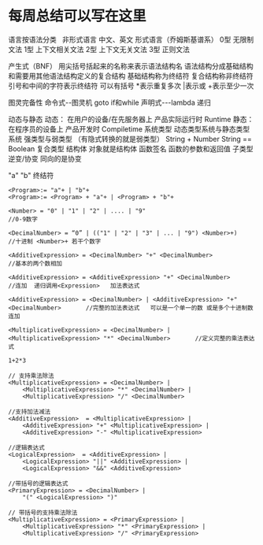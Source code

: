 # 每周总结可以写在这里
语言按语法分类
 	非形式语言
		中文、英文
	形式语言（乔姆斯基谱系）
		0型 无限制文法
		1型 上下文相关文法
		2型 上下文无关文法
		3型 正则文法

产生式（BNF）
	用尖括号括起来的名称来表示语法结构名
	语法结构分成基础结构和需要用其他语法结构定义的复合结构
		基础结构称为终结符
		复合结构称非终结符
	引号和中间的字符表示终结符
	可以有括号
	*表示重复多次
	|表示或
	+表示至少一次

图灵完备性
	命令式--图灵机
		goto
		if和while
	声明式---lambda
		递归

动态与静态
	动态：
		在用户的设备/在先服务器上
		产品实际运行时
		Runtime
	静态：
		在程序员的设备上
		产品开发时
		Compiletime
系统类型
	动态类型系统与静态类型系统
	强类型与弱类型		（有隐式转换的就是弱类型）
		String + Number
		String == Boolean
	复合类型
		结构体			对象就是结构体
		函数签名			函数的参数和返回值 
	子类型
		逆变/协变		同向的是协变  
        
"a"  "b"   终结符
```
<Program>:= "a"+ | "b"+
<Program>:= <Program> + "a"+ | <Program> + "b"+

<Number> = "0" | "1" | "2" | .... | "9"                                                 //0-9数字

<DecimalNumber> = “0” | (("1" | "2" | "3" | ... | "9") <Number>+)                       //十进制 <Number>+ 若干个数字

<AdditiveExpression> = <DecimalNumber> "+" <DecimalNumber>                              //基本的两个数相加

<AdditiveExpression> = <AdditiveExpression> "+" <DecimalNumber>                         //连加  递归调用<Expression>   加法表达式

<AdditiveExpression> = <DecimalNumber> | <AdditiveExpression> "+" <DecimalNumber>       //完整的加法表达式   可以是一个单一的数 或是多个十进制数连加

<MultiplicativeExpression> = <DecimalNumber> | <MultiplicativeExpression> "*" <DecimalNumber>       //定义完整的乘法表达式

1+2*3

// 支持乘法除法
<MultiplicativeExpression> = <DecimalNumber> | 
    <MultiplicativeExpression> "*" <DecimalNumber> |
    <MultiplicativeExpression> "/" <DecimalNumber> 

//支持加法减法
<AdditiveExpression>  = <MultiplicativeExpression> | 
    <AdditiveExpression> "+" <MultiplicativeExpression> |
    <AdditiveExpression> "-" <MultiplicativeExpression> 

//逻辑表达式
<LogicalExpression>  = <AdditiveExpression> | 
    <LogicalExpression> "||" <AdditiveExpression> |
    <LogicalExpression> "&&" <AdditiveExpression>

//带括号的逻辑表达式
<PrimaryExpression> = <DecimalNumber> |
    "(" <LogicalExpression> ")"

// 带括号的支持乘法除法
<MultiplicativeExpression> = <PrimaryExpression> | 
    <MultiplicativeExpression> "*" <PrimaryExpression> |
    <MultiplicativeExpression> "/" <PrimaryExpression>
```